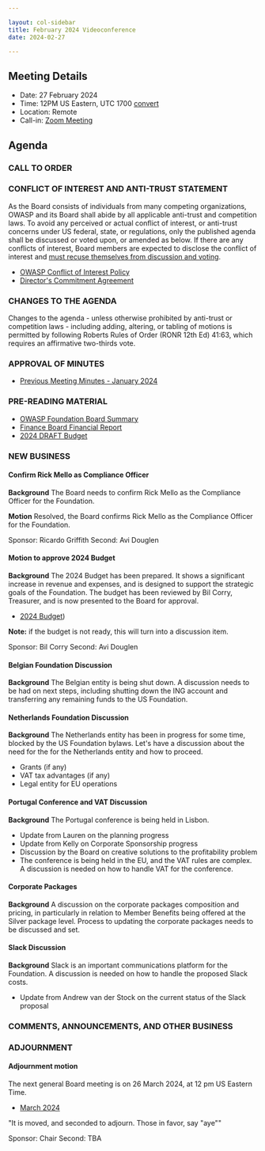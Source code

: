 ```yaml
---

layout: col-sidebar
title: February 2024 Videoconference
date: 2024-02-27

---
```


## Meeting Details

- Date: 27 February 2024
- Time: 12PM US Eastern, UTC 1700 [convert](https://www.timeanddate.com/worldclock/meetingdetails.html?year=2024&month=2&day=27&hour=17&min=0&sec=0&p1=398&p2=110&p3=197&p4=64&p5=136&p6=179)
- Location: Remote
- Call-in: [Zoom Meeting](https://us06web.zoom.us/j/88966282109?pwd=tgbr7MUDEev6ZBIGh4wMsk2cSradte.1)

## Agenda

### CALL TO ORDER

<!--
Board Members
- Sam Stepanyan, Steve Springett, Kevin Johnson, Avi Douglen, Matt Tesauro, Bil Corry, and Ricardo Griffith.

Guests
Andrew van der Stock, Dawn Aitken, Harold Blankenship, Kelly Santalucia, Lauren Thomas, Chris Barbeau, Leea Hudson-Wilson.
-->

### CONFLICT OF INTEREST AND ANTI-TRUST STATEMENT

As the Board consists of individuals from many competing organizations, OWASP and its Board shall abide by all applicable anti-trust and competition laws. To avoid any perceived or actual conflict of interest, or anti-trust concerns under US federal, state, or regulations, only the published agenda shall be discussed or voted upon, or amended as below. If there are any conflicts of interest, Board members are expected to disclose the conflict of interest and [must recuse themselves from discussion and voting](https://owasp.org/www-policy/legal/bylaws#section-702-disclosure-required).

- [OWASP Conflict of Interest Policy](https://owasp.org/www-policy/operational/conflict-of-interest)
- [Director's Commitment Agreement](https://owasp.org/www-policy/legal/directors-committment-agreement)

### CHANGES TO THE AGENDA

Changes to the agenda - unless otherwise prohibited by anti-trust or competition laws - including adding, altering, or tabling of motions is permitted by following Roberts Rules of Order (RONR 12th Ed) 41:63, which requires an affirmative two-thirds vote.

### APPROVAL OF MINUTES

- [Previous Meeting Minutes - January 2024](/www-board/meetings-historical/202401)

### PRE-READING MATERIAL

- [OWASP Foundation Board Summary](https://docs.google.com/presentation/d/10u4GfRLVjmNZG_po9x2orOvmNjXIKuj1gNJCi0MB_uA/edit?usp=sharing)
- [Finance Board Financial Report](/www-board/attachments/202401-management-report.pdf)
- [2024 DRAFT Budget](/www-board/attachments/owasp-fy24-draft-budget.xlsx)

### NEW BUSINESS

#### Confirm Rick Mello as Compliance Officer

**Background** The Board needs to confirm Rick Mello as the Compliance Officer for the Foundation.

**Motion** Resolved, the Board confirms Rick Mello as the Compliance Officer for the Foundation.

Sponsor: Ricardo Griffith
Second: Avi Douglen

#### Motion to approve 2024 Budget

**Background** The 2024 Budget has been prepared. It shows a significant increase in revenue and expenses, and is designed to support the strategic goals of the Foundation. The budget has been reviewed by Bil Corry, Treasurer, and is now presented to the Board for approval.

- [2024 Budget](/www-board/attachments/owasp-fy24-draft-budget.xlsx))

**Note:** if the budget is not ready, this will turn into a discussion item.

Sponsor: Bil Corry
Second: Avi Douglen

#### Belgian Foundation Discussion

**Background** The Belgian entity is being shut down. A discussion needs to be had on next steps, including shutting down the ING account and transferring any remaining funds to the US Foundation.

#### Netherlands Foundation Discussion

**Background** The Netherlands entity has been in progress for some time, blocked by the US Foundation bylaws. Let's have a discussion about the need for the for the Netherlands entity and how to proceed.

- Grants (if any)
- VAT tax advantages (if any)
- Legal entity for EU operations

#### Portugal Conference and VAT Discussion

**Background** The Portugal conference is being held in Lisbon.

- Update from Lauren on the planning progress
- Update from Kelly on Corporate Sponsorship progress
- Discussion by the Board on creative solutions to the profitability problem
- The conference is being held in the EU, and the VAT rules are complex. A discussion is needed on how to handle VAT for the conference.

#### Corporate Packages

**Background** A discussion on the corporate packages composition and pricing, in particularly in relation to Member Benefits being offered at the Silver package level. Process to updating the corporate packages needs to be discussed and set.

#### Slack Discussion

**Background** Slack is an important communications platform for the Foundation. A discussion is needed on how to handle the proposed Slack costs. 

- Update from Andrew van der Stock on the current status of the Slack proposal

### COMMENTS, ANNOUNCEMENTS, AND OTHER BUSINESS

### ADJOURNMENT

#### Adjournment motion

The next general Board meeting is on 26 March 2024, at 12 pm US Eastern Time.

- [March 2024](https://owasp.org/www-board/meetings/202403)

"It is moved, and seconded to adjourn. Those in favor, say "aye""

Sponsor: Chair
Second: TBA
